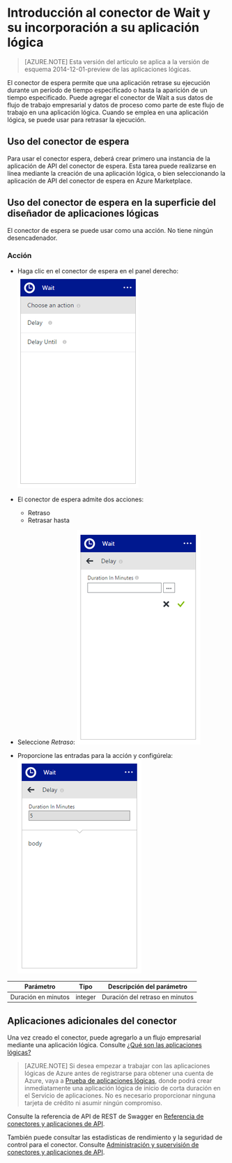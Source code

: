 <properties 
   pageTitle="Uso del conector de Wait en Aplicaciones lógicas | Servicio de aplicaciones de Microsoft Azure" 
   description="Creación y configuración del conector de Wait o la aplicación de API y su uso en una aplicación lógica en Servicio de aplicaciones de Azure" 
   services="app-service\logic" 
   documentationCenter=".net,nodejs,java" 
   authors="rajeshramabathiran" 
   manager="erikre" 
   editor=""/>

<tags
   ms.service="app-service-logic"
   ms.devlang="multiple"
   ms.topic="article"
   ms.tgt_pltfrm="na"
   ms.workload="integration" 
   ms.date="02/10/2016"
   ms.author="rajram"/>

# Introducción al conector de Wait y su incorporación a su aplicación lógica
>[AZURE.NOTE] Esta versión del artículo se aplica a la versión de esquema 2014-12-01-preview de las aplicaciones lógicas.

El conector de espera permite que una aplicación retrase su ejecución durante un período de tiempo especificado o hasta la aparición de un tiempo especificado. Puede agregar el conector de Wait a sus datos de flujo de trabajo empresarial y datos de proceso como parte de este flujo de trabajo en una aplicación lógica. Cuando se emplea en una aplicación lógica, se puede usar para retrasar la ejecución.

## Uso del conector de espera
Para usar el conector espera, deberá crear primero una instancia de la aplicación de API del conector de espera. Esta tarea puede realizarse en línea mediante la creación de una aplicación lógica, o bien seleccionando la aplicación de API del conector de espera en Azure Marketplace.

## Uso del conector de espera en la superficie del diseñador de aplicaciones lógicas
El conector de espera se puede usar como una acción. No tiene ningún desencadenador.

### Acción
- Haga clic en el conector de espera en el panel derecho: ![Lista de acciones][1]
- El conector de espera admite dos acciones: 
	- Retraso
	- Retrasar hasta
	 
- Seleccione *Retraso*: ![Entrada de retraso][2]
- Proporcione las entradas para la acción y configúrela: ![Acción configurada][3]

Parámetro|Tipo|Descripción del parámetro
---|---|---
Duración en minutos|integer|Duración del retraso en minutos


## Aplicaciones adicionales del conector
Una vez creado el conector, puede agregarlo a un flujo empresarial mediante una aplicación lógica. Consulte [¿Qué son las aplicaciones lógicas?](app-service-logic-what-are-logic-apps.md)

>[AZURE.NOTE] Si desea empezar a trabajar con las aplicaciones lógicas de Azure antes de registrarse para obtener una cuenta de Azure, vaya a [Prueba de aplicaciones lógicas](https://tryappservice.azure.com/?appservice=logic), donde podrá crear inmediatamente una aplicación lógica de inicio de corta duración en el Servicio de aplicaciones. No es necesario proporcionar ninguna tarjeta de crédito ni asumir ningún compromiso.

Consulte la referencia de API de REST de Swagger en [Referencia de conectores y aplicaciones de API](http://go.microsoft.com/fwlink/p/?LinkId=529766).

También puede consultar las estadísticas de rendimiento y la seguridad de control para el conector. Consulte [Administración y supervisión de conectores y aplicaciones de API](../app-service-api/app-service-api-manage-in-portal.md).

<!--References -->
[1]: ./media/app-service-logic-wait/ListOfActions.PNG
[2]: ./media/app-service-logic-wait/DelayInput.PNG
[3]: ./media/app-service-logic-wait/ActionConfigured.PNG

<!---HONumber=AcomDC_0224_2016-->